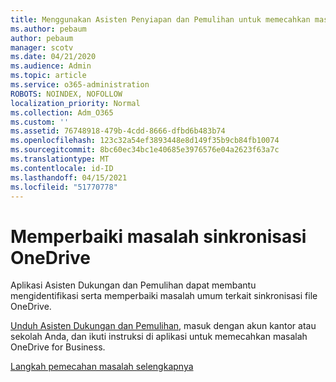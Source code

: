 ```yaml
---
title: Menggunakan Asisten Penyiapan dan Pemulihan untuk memecahkan masalah OneDrive for Business
ms.author: pebaum
author: pebaum
manager: scotv
ms.date: 04/21/2020
ms.audience: Admin
ms.topic: article
ms.service: o365-administration
ROBOTS: NOINDEX, NOFOLLOW
localization_priority: Normal
ms.collection: Adm_O365
ms.custom: ''
ms.assetid: 76748918-479b-4cdd-8666-dfbd6b483b74
ms.openlocfilehash: 123c32a54ef3893448e8d149f35b9cb84fb10074
ms.sourcegitcommit: 8bc60ec34bc1e40685e3976576e04a2623f63a7c
ms.translationtype: MT
ms.contentlocale: id-ID
ms.lasthandoff: 04/15/2021
ms.locfileid: "51770778"
---
```

# <a name="fix-onedrive-sync-problems"></a>Memperbaiki masalah sinkronisasi OneDrive

Aplikasi Asisten Dukungan dan Pemulihan dapat membantu mengidentifikasi serta memperbaiki masalah umum terkait sinkronisasi file OneDrive. 
  
[Unduh Asisten Dukungan dan Pemulihan](https://aka.ms/sara), masuk dengan akun kantor atau sekolah Anda, dan ikuti instruksi di aplikasi untuk memecahkan masalah OneDrive for Business. 
  
[Langkah pemecahan masalah selengkapnya](https://go.microsoft.com/fwlink/?linkid=872097)
  

